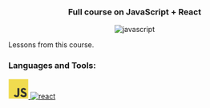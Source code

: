 <h3 align="center">Full course on JavaScript + React</h3>

<p align="center"> <img src="https://itproger.com/img/news/1540394188.jpg" alt="javascript" /> </p>

<p align="left">  Lessons from this course. </p>


<h3 align="left">Languages and Tools:</h3>
<p align="left"> 
    <a href="https://developer.mozilla.org/en-US/docs/Web/JavaScript" target="_blank">
        <img src="https://raw.githubusercontent.com/devicons/devicon/master/icons/javascript/javascript-original.svg" alt="javascript" width="40" height="40"/>
    </a> 
    <a href="https://reactjs.org/" target="_blank">
        <img src="https://i.imgur.com/kcRJGFk.png" alt="react" width="40" height="40"/>
    </a>
</p>
